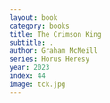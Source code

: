 ```yaml
---
layout: book
category: books
title: The Crimson King
subtitle: .
author: Graham McNeill
series: Horus Heresy
year: 2023
index: 44
image: tck.jpg
---
```


